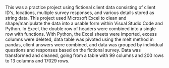 This was a practice project using fictional client data consisting of client ID's, locations, multiple survey responses, and various details stored as string data. 
This project used Microsoft Excel to clean and shape/manipulate the data into a usable form within Visual Studio Code and Python.
In Excel, the double row of headers were combined into a single row with functions.
With Python, the Excel sheets were imported, excess columns were deleted, data table was pivoted using the melt method in pandas, client answers were combined, and data was grouped by individual questions and responses based on the fictional survey.
Data was transformed and cleaned, going from a table with 99 columns and 200 rows to 13 columns and 17029 rows.
